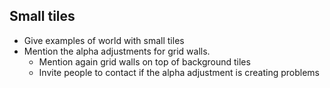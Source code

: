 ## Small tiles

* Give examples of world with small tiles
* Mention the alpha adjustments for grid walls.
  * Mention again grid walls on top of background tiles
  * Invite people to contact if the alpha adjustment is creating problems



